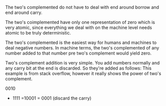 
The two's complemented do not have to deal with end around borrow and end around carry. 

The two's coimplemented have only one representation of zero which is very atomic, since everything we deal with on the machine level needs atomic to be truly deterministic. 

The two's complemented is the easiest way for humans and machines to deal negative numbers. In machine terms, the two's complemented of any number added to that number pre two's complement would yield zero. 

Two's complement addition is very simple. You add numbers normally and any carry bit at the end is discarded. So they're added as follows: This example is from stack overflow, however it really shows the power of two's complement. 

  0010
+ 1111
=10001
= 0001 (discard the carry)
